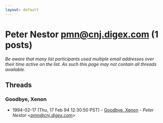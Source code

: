 ```yaml
---
layout: default
---
```


# Peter Nestor <pmn@cnj.digex.com> (1 posts)

_Be aware that many list participants used multiple email addresses over their time active on the list. As such this page may not contain all threads available._

## Threads

### Goodbye, Xenon
+ 1994-02-17 (Thu, 17 Feb 94 12:30:50 PST) - [Goodbye, Xenon](/archive/1994/02/e214c628ad8c5e7de80bc78039652f2e9650a1b812d8812b40c537844413be5b) - _Peter Nestor \<pmn@cnj.digex.com\>_

